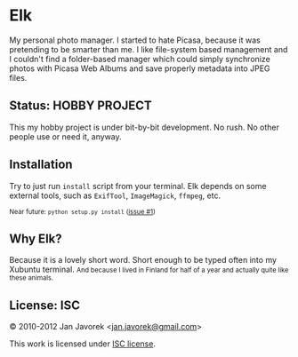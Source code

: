 
# Elk

My personal photo manager. I started to hate Picasa, because it was pretending to be smarter than me. I like file-system based management and I couldn't find a folder-based manager which could simply synchronize photos with Picasa Web Albums and save properly metadata into JPEG files.

## Status: HOBBY PROJECT

This my hobby project is under bit-by-bit development. No rush. No other people use or need it, anyway.

## Installation

Try to just run `install` script from your terminal. Elk depends on some external tools, such as `ExifTool`, `ImageMagick`, `ffmpeg`, etc.

<small>Near future: `python setup.py install` ([issue #1](https://github.com/honzajavorek/elk/issues/1))</small>

## Why Elk?

Because it is a lovely short word. Short enough to be typed often into my Xubuntu terminal. <small>And because I lived in Finland for half of a year and actually quite like these animals.</small>

## License: ISC

© 2010-2012 Jan Javorek &lt;<a
href="mailto:jan.javorek&#64;gmail.com">jan.javorek&#64;<!---->gmail.com</a>&gt;

This work is licensed under [ISC license](https://en.wikipedia.org/wiki/ISC_license).
